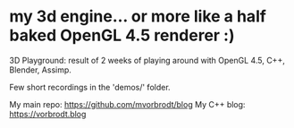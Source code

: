 # my 3d engine... or more like a half baked OpenGL 4.5 renderer :)

3D Playground: result of 2 weeks of playing around with OpenGL 4.5, C++, Blender, Assimp.

Few short recordings in the 'demos/' folder.

My main repo: https://github.com/mvorbrodt/blog
My C++ blog: https://vorbrodt.blog
